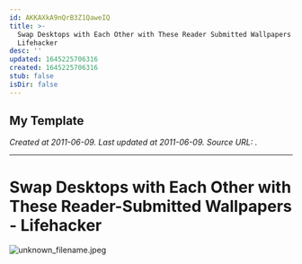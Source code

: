 ```yaml
---
id: AKKAXkA9nQrB3Z1QaweIQ
title: >-
  Swap Desktops with Each Other with These Reader Submitted Wallpapers  
  Lifehacker
desc: ''
updated: 1645225706316
created: 1645225706316
stub: false
isDir: false
---
```

My Template
---

_Created at 2011-06-09._
_Last updated at 2011-06-09._
_Source URL: [](http://lifehacker.com/5809809/swap-desktops-with-each-other-with-these-reader+submitted-wallpapers/gallery/3)._




---

# Swap Desktops with Each Other with These Reader-Submitted Wallpapers - Lifehacker


![unknown_filename.jpeg](assets/unknown_filename.jpeg)

